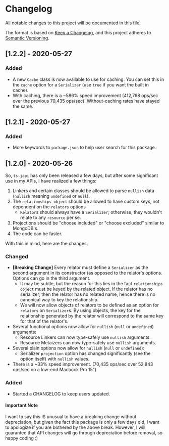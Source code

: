 # Changelog

All notable changes to this project will be documented in this file.

The format is based on [Keep a Changelog](https://keepachangelog.com/en/1.0.0/),
and this project adheres to [Semantic Versioning](https://semver.org/spec/v2.0.0.html).

## [1.2.2] - 2020-05-27

### Added

* A new `Cache` class is now available to use for caching. You can set this in the `cache` option for a `Serializer` (use `true` if you want the built in cache).
* With caching, there is a ~586% speed improvement (412,768 ops/sec over the previous 70,435 ops/sec). Without-caching rates have stayed the same.

## [1.2.1] - 2020-05-27

### Added

* More keywords to `package.json` to help user search for this package.

## [1.2.0] - 2020-05-26

So, `ts-japi` has only been released a few days, but after some significant use in my APIs, I have realized a few things:

1. Linkers and certain classes should be allowed to parse `nullish` data (`nullish` meaning `undefined` or `null`).
2. The `relationships object` should be allowed to have custom keys, not dependent on the `relators` options
    * `Relator`s should always have a `Serializer`; otherwise, they wouldn't relate to any `resource` per se.
3. Projections should be "choose included" or "choose excluded" similar to MongoDB's.
4. The code can be faster.

With this in mind, here are the changes.

### Changed

* **[Breaking Change]** Every relator must define a `Serializer` as the second argument in its constructor (as opposed to the relator's options. Options can go in the third argument.
  * It may be subtle, but the reason for this lies in the fact `relationships object` must be keyed by the related object. If the relator has no serializer, then the relator has no related name, hence there is no canonical way to key the relationship.
  * We will now allow objects of relators to be defined as an option for `relators` on `Serializer`s. By using objects, the key for the relationship generated by the relator will correspond to the same key for that of the relator's.
* Several functional options now allow for `nullish` (`null` or `undefined`) arguments:
  * Resource Linkers can now type-safely use `nullish` arguments.
  * Resource Metaizers can now type-safely use `nullish` arguments.
* Several plain options now allow for `nullish` (`null` or `undefined`):
  * Serializer `projection` option has changed significantly (see the option itself) with `nullish` values.
* There is a ~33% speed improvement. (70,435 ops/sec over 52,843 ops/sec on a low-end Macbook Pro 15")

### Added

* Started a CHANGELOG to keep users updated.

#### Important Note

I want to say this IS unusual to have a breaking change without depreciation, but given the fact this package is only a few days old, I want to apologize if you are bothered by the above break. However, I will guarantee that API changes will go through depreciation before removal, so happy coding :)

